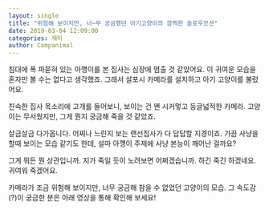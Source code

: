 ```yaml
---
layout: single
title: "위험해 보이지만, 너~무 궁금했던 아기고양이의 깜찍한 슬로우모션"
date: 2019-03-04 12:09:00
categories: 재미
author: Companimal
---
```


침대에 폭 파묻혀 있는 아깽이를 본 집사는 심장에 멈출 것 같았어요. 이 귀여운 모습을 혼자만 볼 수는 없다고 생각했죠. 그래서 살포시 카메라를 설치하고 아기 고양이를 불렀어요.

친숙한 집사 목소리에 고개를 들어보니, 보이는 건 왠 시커멓고 둥글넓적한 카메라. 고양이는 무서웠지만, 그게 뭔지 궁금해 죽을 것 같았죠.

살금살금 다가옵니다. 어찌나 느린지 보는 랜선집사가 다 답답할 지경이죠. 가끔 사냥을 할때 보이는 모습 같기도 한데, 설마 아꺵이 주제에 사냥 본능이 깨어난 걸까요?

그게 뭐든 뭔 상관입니까. 지가 죽일 듯이 노려보면 어쩌겠습니까. 하긴 죽긴 하겠네요. 귀여워 죽겠어요.

카메라가 조금 위험해 보이지만, 너무 궁금해 참을 수 없었던 고양이의 모습. 그 속도감(?)이 궁금한 분은 아래 영상을 통해 확인해 보세요!
